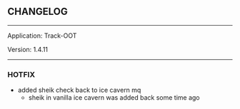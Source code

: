 ## CHANGELOG

---

Application:    Track-OOT

Version:        1.4.11

---

### HOTFIX
- added sheik check back to ice cavern mq
    - sheik in vanilla ice cavern was added back some time ago